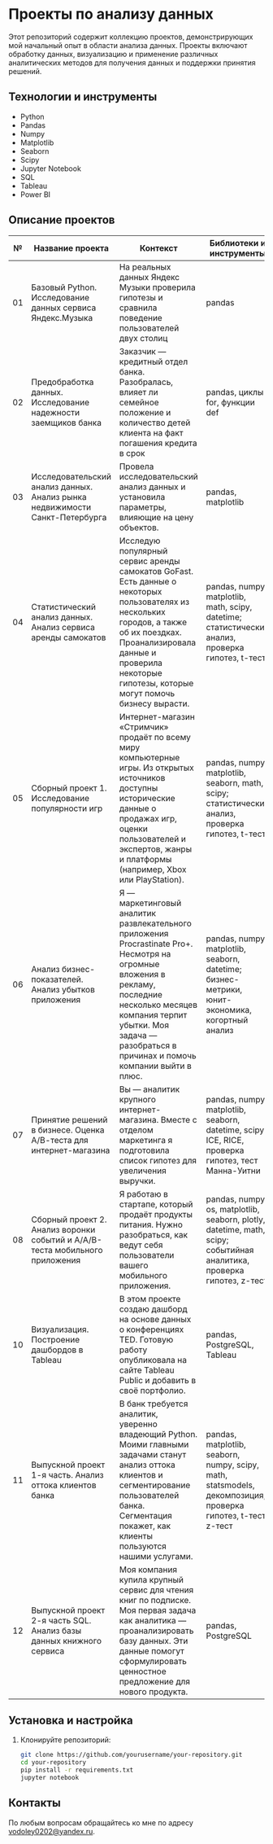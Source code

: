 # Проекты по анализу данных

Этот репозиторий содержит коллекцию проектов, демонстрирующих мой начальный опыт в области анализа данных. Проекты включают обработку данных, визуализацию и применение различных аналитических методов для получения данных и поддержки принятия решений.

## Технологии и инструменты
- Python
- Pandas
- Numpy
- Matplotlib
- Seaborn
- Scipy
- Jupyter Notebook
- SQL
- Tableau
- Power BI

## Описание проектов
| №   | Название проекта                                                         | Контекст                                                                                                                       | Библиотеки и инструменты                                                                                                                                                                |
|-----|--------------------------------------------------------------------------|---------------------------------------------------------------------------------------------------------------------------------|------------------------------------------------------------------------------------------------------------------------------------------------------------------------------------------|
| 01   | Базовый Python. Исследование данных сервиса Яндекс.Музыка                                | На реальных данных Яндекс Музыки  проверила гипотезы и сравнила поведение пользователей двух столиц | pandas                                                                                                                                                                                   |
| 02   | Предобработка данных. Исследование надежности заемщиков банка                                  | Заказчик — кредитный отдел банка. Разобралась, влияет ли семейное положение и количество детей клиента на факт погашения кредита в срок| pandas, циклы for, функции def                                                                                                                                                                               |
| 03   | Исследовательский анализ данных. Анализ рынка недвижимости Санкт-Петербурга                               |Провела исследовательский анализ данных и установила параметры, влияющие на цену объектов.                                   | pandas, matplotlib                                                                                                                                                                        |
| 04   | Статистический анализ данных. Анализ сервиса аренды самокатов                         | Исследую популярный сервис аренды самокатов GoFast. Есть данные о некоторых пользователях из нескольких городов, а также об их поездках. Проанализировала данные и проверила некоторые гипотезы, которые могут помочь бизнесу вырасти. | pandas, numpy, matplotlib, math, scipy, datetime; статистический анализ, проверка гипотез, t-тест                                                                                       |
| 05   | Сборный проект 1. Исследование популярности игр                                            | Интернет-магазин «Стримчик» продаёт по всему миру компьютерные игры. Из открытых источников доступны исторические данные о продажах игр, оценки пользователей и экспертов, жанры и платформы (например, Xbox или PlayStation). | pandas, numpy, matplotlib, seaborn, math, scipy; статистический анализ, проверка гипотез, t-тест                                                                                       |
|06   | Анализ бизнес-показателей. Анализ убытков приложения                                                | Я — маркетинговый аналитик развлекательного приложения Procrastinate Pro+. Несмотря на огромные вложения в рекламу, последние несколько месяцев компания терпит убытки. Моя задача — разобраться в причинах и помочь компании выйти в плюс.| pandas, numpy, matplotlib, seaborn, datetime; бизнес-метрики, юнит-экономика, когортный анализ                                                                                           |
| 07   | Принятие решений в бизнесе.  Оценка А/В-теста для интернет-магазина                                   |Вы — аналитик крупного интернет-магазина. Вместе с отделом маркетинга я подготовила список гипотез для увеличения выручки.|pandas, numpy, matplotlib, seaborn, datetime, scipy; ICE, RICE, проверка гипотез, тест Манна-Уитни|
| 08   | Сборный проект 2. Анализ воронки событий и А/А/В-теста мобильного приложения               | Я работаю в стартапе, который продаёт продукты питания. Нужно разобраться, как ведут себя пользователи вашего мобильного приложения.| pandas, numpy, os, matplotlib, seaborn, plotly, datetime, math, scipy; событийная аналитика, проверка гипотез, z-тест|                                                                | 09 | Как рассказать историю с помощью данных. Исследование рынка заведений общественного питания Москвы                |Инвесторы из фонда «Shut Up and Take My Money» решили попробовать себя в новой области и открыть заведение общественного питания в Москве. Заказчики ещё не знают, что это будет за место: кафе, ресторан, пиццерия, паб или бар, — и какими будут расположение, меню и цены.| pandas, numpy, requests, matplotlib, seaborn, plotly    |                                                                                                                             |
| 10  | Визуализация. Построение дашбордов в Tableau                                          | В этом проекте создаю дашборд на основе данных о конференциях TED. Готовую работу опубликовала на сайте Tableau Public и добавить в своё портфолио.   | pandas, PostgreSQL, Tableau         |                                                                                                              
| 11  | Выпускной проект 1-я часть. Анализ оттока клиентов банка                  |В банк требуется аналитик, уверенно владеющий Python. Моими главными задачами станут анализ оттока клиентов и сегментирование пользователей банка. Сегментация покажет, как клиенты пользуются нашими услугами. | pandas, matplotlib, seaborn, numpy, scipy, math, statsmodels, декомпозиция, проверка гипотез, t-тест, z-тест   |                                                                                                   
| 12  | Выпускной проект 2-я часть SQL. Анализ базы данных книжного сервиса  |Моя компания купила крупный сервис для чтения книг по подписке. Моя первая задача как аналитика — проанализировать базу данных. Эти данные помогут сформулировать ценностное предложение для нового продукта. |pandas, PostgreSQL         |                                                                                                                                                  |

## Установка и настройка

1. Клонируйте репозиторий:
   ```bash
   git clone https://github.com/yourusername/your-repository.git
   cd your-repository
   pip install -r requirements.txt
   jupyter notebook
   
## Контакты
По любым вопросам обращайтесь ко мне по адресу [vodoley0202@yandex.ru](mailto:vodoley0202@yandex.ru).
  
   
